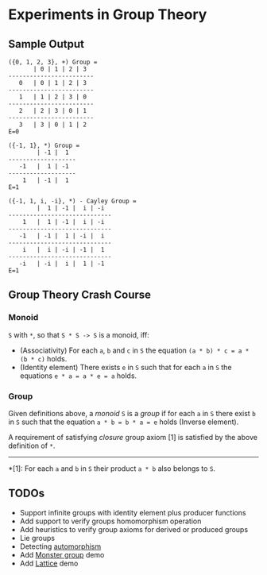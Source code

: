 # Experiments in Group Theory

## Sample Output

```text
({0, 1, 2, 3}, +) Group =
       | 0 | 1 | 2 | 3 
------------------------
   0   | 0 | 1 | 2 | 3 
------------------------
   1   | 1 | 2 | 3 | 0 
------------------------
   2   | 2 | 3 | 0 | 1 
------------------------
   3   | 3 | 0 | 1 | 2 
E=0

({-1, 1}, *) Group =
        | -1 |  1 
-------------------
   -1   |  1 | -1 
-------------------
    1   | -1 |  1 
E=1

({-1, 1, i, -i}, *) - Cayley Group =
        |  1 | -1 |  i | -i 
-----------------------------
    1   |  1 | -1 |  i | -i 
-----------------------------
   -1   | -1 |  1 | -i |  i 
-----------------------------
    i   |  i | -i | -1 |  1 
-----------------------------
   -i   | -i |  i |  1 | -1 
E=1
```

## Group Theory Crash Course

### Monoid

`S` with `*`, so that `S * S -> S` is a monoid, iff:
* (Associativity) For each `a`, `b` and `c` in `S` the equation `(a * b) * c = a * (b * c)` holds.
* (Identity element) There exists `e` in `S` such that for each `a` in `S` the equations `e * a = a * e = a` holds.

### Group

Given definitions above, a _monoid_ `S` is a _group_ if for each `a` in `S` there exist `b` in `S` such that
the equation `a * b = b * a = e` holds (Inverse element).

A requirement of satisfying _closure_ group axiom [1] is satisfied by the above definition of `*`.

---

*[1]: For each `a` and `b` in `S` their product `a * b` also belongs to `S`.

### 

## TODOs

* Support infinite groups with identity element plus producer functions
* Add support to verify groups homomorphism operation
* Add heuristics to verify group axioms for derived or produced groups
* Lie groups
* Detecting [automorphism](https://en.wikipedia.org/wiki/Automorphism)
* Add [Monster group](https://en.wikipedia.org/wiki/Monster_group) demo
* Add [Lattice](https://en.wikipedia.org/wiki/Lattice_(discrete_subgroup)) demo
